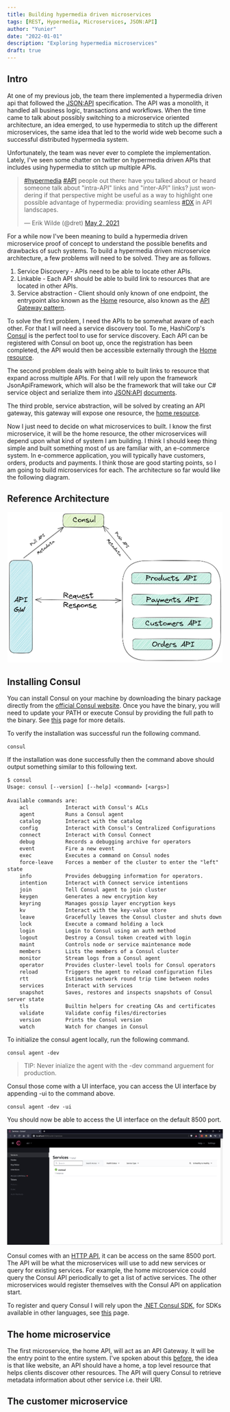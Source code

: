 ```yaml
---
title: Building hypermedia driven microservices
tags: [REST, Hypermedia, Microservices, JSON:API]
author: "Yunier"
date: "2022-01-01"
description: "Exploring hypermedia microservices"
draft: true
---
```


## Intro
At one of my previous job, the team there implemented a hypermedia driven api that followed the [JSON:API](https://jsonapi.org/) specification. The API was a monolith, it handled all business logic, transactions and workflows. When the time came to talk about possibly switching to a microservice oriented architecture, an idea emerged, to use hypermedia to stitch up the different microservices, the same idea that led to the world wide web become such a successful distributed hypermedia system. 

Unfortunately, the team was never ever to complete the implementation. Lately, I've seen some chatter on twitter on hypermedia driven APIs that includes using hypermedia to stitch up multiple APIs.

<blockquote class="twitter-tweet"><p lang="en" dir="ltr"><a href="https://twitter.com/hashtag/hypermedia?src=hash&amp;ref_src=twsrc%5Etfw">#hypermedia</a> <a href="https://twitter.com/hashtag/API?src=hash&amp;ref_src=twsrc%5Etfw">#API</a> people out there: have you talked about or heard someone talk about &quot;intra-API&quot; links and &quot;inter-API&quot; links? just wondering if that perspective might be useful as a way to highlight one possible advantage of hypermedia: providing seamless <a href="https://twitter.com/hashtag/DX?src=hash&amp;ref_src=twsrc%5Etfw">#DX</a> in API landscapes.</p>&mdash; Erik Wilde (@dret) <a href="https://twitter.com/dret/status/1388871515136012291?ref_src=twsrc%5Etfw">May 2, 2021</a></blockquote> <script async src="https://platform.twitter.com/widgets.js" charset="utf-8"></script>

For a while now I've been meaning to build a hypermedia driven microservice proof of concept to understand the possible benefits and drawbacks of such systems. To build a hypermedia driven microservice architecture, a few problems will need to be solved. They are as follows.

1. Service Discovery - APIs need to be able to locate other APIs.
2. Linkable - Each API should be able to build link to resources that are located in other APIs.
3. Service abstraction - Client should only known of one endpoint, the entrypoint also known as the [Home](https://apievangelist.com/2017/08/03/api-discovery-using-json-home/) resource, also known as the [API Gateway pattern](https://freecontent.manning.com/the-api-gateway-pattern/).

To solve the first problem, I need the APIs to be somewhat aware of each other. For that I will need a service discovery tool. To me, HashiCorp's [Consul](https://www.hashicorp.com/products/consul) is the perfect tool to use for service discovery. Each API can be registered with Consul on boot up, once the registration has been completed, the API would then be accessible externally through the [Home resource](https://apievangelist.com/2017/08/03/api-discovery-using-json-home/).

The second problem deals with being able to built links to resource that expand across multiple APIs. For that I will rely upon the framework JsonApiFramework, which will also be the framework that will take our C# service object and serialize them into [JSON:API](https://jsonapi.org/) [documents](https://jsonapi.org/format/#document-structure).

The third proble, service abstraction, will be solved by creating an API gateway, this gateway will expose one resource, the [home resource](https://apievangelist.com/2017/08/03/api-discovery-using-json-home/).

Now I just need to decide on what microservices to built. I know the first microservice, it will be the home resource, the other microservices will depend upon what kind of system I am building. I think I should keep thing simple and built something most of us are familiar with, an e-commerce system. In e-commerce application, you will typically have customers, orders, products and payments. I think those are good starting points, so I am going to build microservices for each. The architecture so far would like the following diagram.

## Reference Architecture
![Hypermedia Microservices Reference Architecture](./Hypermedia-Microservice-Reference-Architecture.png)

## Installing Consul

You can install Consul on your machine by downloading the binary package directly from the [official Consul website](https://www.consul.io/downloads). Once you have the binary, you will need to update your PATH or execute Consul by providing the full path to the binary. See [this](https://learn.hashicorp.com/tutorials/consul/get-started-install?in=consul/getting-started#install-consul) page for more details.

To verify the installation was successful run the following command.

```console 
consul
```

If the installation was done successfully then the command above should output something similar to this following text.

```console
$ consul
Usage: consul [--version] [--help] <command> [<args>]

Available commands are:
    acl            Interact with Consul's ACLs
    agent          Runs a Consul agent
    catalog        Interact with the catalog
    config         Interact with Consul's Centralized Configurations
    connect        Interact with Consul Connect
    debug          Records a debugging archive for operators
    event          Fire a new event
    exec           Executes a command on Consul nodes
    force-leave    Forces a member of the cluster to enter the "left" state
    info           Provides debugging information for operators.
    intention      Interact with Connect service intentions
    join           Tell Consul agent to join cluster
    keygen         Generates a new encryption key
    keyring        Manages gossip layer encryption keys
    kv             Interact with the key-value store
    leave          Gracefully leaves the Consul cluster and shuts down
    lock           Execute a command holding a lock
    login          Login to Consul using an auth method
    logout         Destroy a Consul token created with login
    maint          Controls node or service maintenance mode
    members        Lists the members of a Consul cluster
    monitor        Stream logs from a Consul agent
    operator       Provides cluster-level tools for Consul operators
    reload         Triggers the agent to reload configuration files
    rtt            Estimates network round trip time between nodes
    services       Interact with services
    snapshot       Saves, restores and inspects snapshots of Consul server state
    tls            Builtin helpers for creating CAs and certificates
    validate       Validate config files/directories
    version        Prints the Consul version
    watch          Watch for changes in Consul
```

To initialize the consul agent locally, run the following command.

```console
consul agent -dev
```

> TIP: Never inialize the agent with the -dev command arguement for production.

Consul those come with a UI interface, you can access the UI interface by appending -ui to the command above.

```console
consul agent -dev -ui
```

You should now be able to access the UI interface on the default 8500 port. 

![Consul UI Interface](./consul-ui-interface.PNG)

Consul comes with an [HTTP API](https://www.consul.io/api-docs), it can be access on the same 8500 port. The API will be what the microservices will use to add new services or query for existing services. For example, the home microservice could query the Consul API periodically to get a list of active services. The other microservices would register themselves with the Consul API on application start.

To register and query Consul I will rely upon the [.NET Consul SDK](https://github.com/G-Research/consuldotnet), for SDKs available in other languages, see [this](https://www.consul.io/api-docs/libraries-and-sdks) page.

## The home microservice

The first microservice, the home API, will act as an API Gateway. It will be the entry point to the entire system. I've spoken about this [before](../../2020/json-api-creating-the-home-resource), the idea is that like website, an API should have a home, a top level resource that helps clients discover other resources. The API will query Consul to retrieve metadata information about other service i.e. their URI.

## The customer microservice